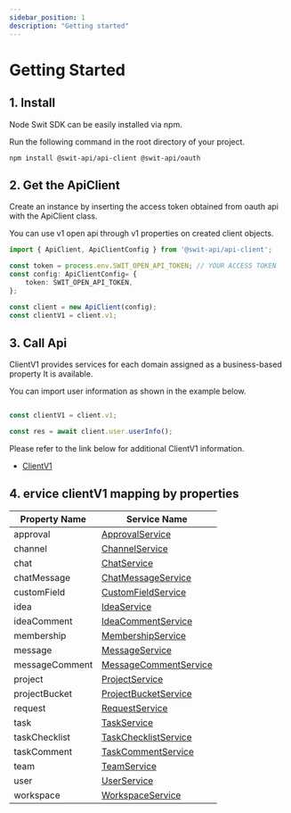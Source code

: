 ```yaml
---
sidebar_position: 1
description: "Getting started"
---
```


# Getting Started

## 1. Install

Node Swit SDK can be easily installed via npm.

Run the following command in the root directory of your project.

```shell
npm install @swit-api/api-client @swit-api/oauth
```

## 2. Get the ApiClient


Create an instance by inserting the access token obtained 
from oauth api with the ApiClient class. 

You can use v1 open api through v1 properties on created client objects.

```typescript
import { ApiClient, ApiClientConfig } from '@swit-api/api-client';

const token = process.env.SWIT_OPEN_API_TOKEN; // YOUR ACCESS TOKEN
const config: ApiClientConfig= {
    token: SWIT_OPEN_API_TOKEN,
};

const client = new ApiClient(config);
const clientV1 = client.v1;
```

## 3. Call Api

ClientV1 provides services for each domain assigned 
as a business-based property It is available.

You can import user information as shown in the example below.

```typescript

const clientV1 = client.v1;

const res = await client.user.userInfo();
```

Please refer to the link below for additional ClientV1 information.

- [ClientV1](/api/api-client/class/ClientV1)

## 4. ervice clientV1 mapping by properties


|**Property Name**|**Service Name**|
|---|---|
|approval | [ApprovalService](/api/api-client/class/ApprovalService) |
|channel | [ChannelService](/api/api-client/class/ChannelService) |
|chat | [ChatService](/api/api-client/class/ChatService) |
|chatMessage | [ChatMessageService](/api/api-client/class/ChatMessageService) |
|customField | [CustomFieldService](/api/api-client/class/CustomFieldService) |
|idea | [IdeaService](/api/api-client/class/IdeaService) |
|ideaComment | [IdeaCommentService](/api/api-client/class/IdeaCommentService) |
|membership | [MembershipService](/api/api-client/class/MembershipService) |
|message | [MessageService](/api/api-client/class/MessageService) |
|messageComment | [MessageCommentService](/api/api-client/class/MessageCommentService) |
|project | [ProjectService](/api/api-client/class/ProjectService) |
|projectBucket | [ProjectBucketService](/api/api-client/class/ProjectBucketService) |
|request | [RequestService](/api/api-client/class/RequestService) |
|task | [TaskService](/api/api-client/class/TaskService) |
|taskChecklist | [TaskChecklistService](/api/api-client/class/TaskChecklistService) |
|taskComment | [TaskCommentService](/api/api-client/class/TaskCommentService) |
|team | [TeamService](/api/api-client/class/TeamService) |
|user | [UserService](/api/api-client/class/UserService) |
|workspace | [WorkspaceService](/api/api-client/class/WorkspaceService) |



